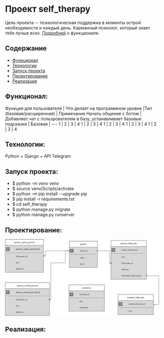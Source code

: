 # Проект self_therapy
Цель проекта -- психологическая поддержка в моменты острой необходимости и каждый день.
Карманный психолог, который знает тебя лучше всех. [Подробней](#функционал) о функционале.

## Содержание
- [Функционал](#функционал)
- [Технологии](#технологии)
- [Запуск проекта](#запуск-проекта)
- [Проектирование](#проектирование)
- [Реализация](#реализация)

## Функционал:
Функция для пользователя | Что делает на программном уровне |Тип (базовая/расширенная) | Примечание
Начать общение с ботом | Добавляет чат с пользрователем в базу, устанавливает базовые подсказки | Базовая | --- 
1 | 2 | 3 | 4
1 | 2 | 3 | 4
1 | 2 | 3 | 4
1 | 2 | 3 | 4
1 | 2 | 3 | 4

## Технологии:
Python + Django + API Telegram


## Запуск проекта:
- $ python -m venv venv
- $ source venv/Scripts/activate
- $ python -m pip install --upgrade pip
- $ pip install -r requirements.txt
- $ cd self_therapy
- $ python manage.py migrate
- $ python manage.py runserver


## Проектирование:

![Схема БД](https://github.com/belyashnikovatn/self_therapy/blob/main/self_help_project.png)
<p>


## Реализация:




